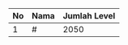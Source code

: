 | No | Nama            | Jumlah Level |
|----|-----------------|--------------|
| 1  | #    |    2050        |
